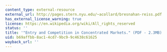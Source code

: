 ```yaml
---
content_type: external-resource
external_url: http://pages.stern.nyu.edu/~acollard/bresnahan-reiss.pdf
has_external_license_warning: true
license: https://en.wikipedia.org/wiki/All_rights_reserved
status: ''
title: '"Entry and Competition in Concentrated Markets." (PDF - 2.3MB)'
uid: b69affbb-8ac1-4cd7-9bc9-9c4638c61625
wayback_url: ''
---
```

